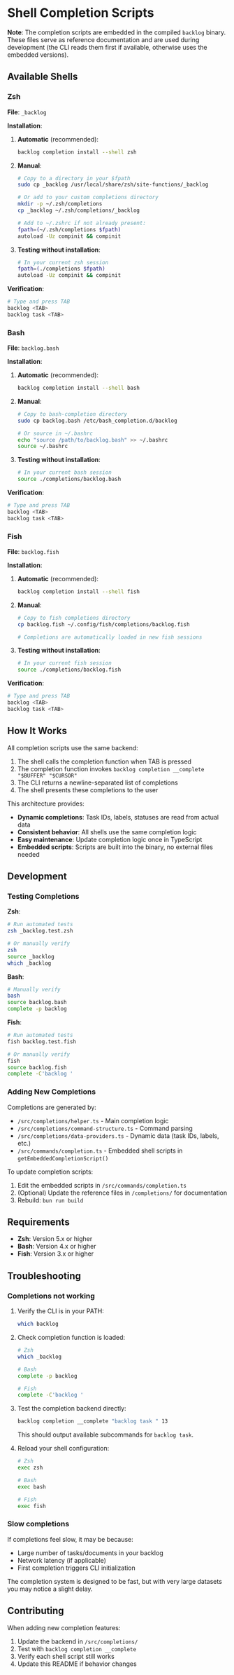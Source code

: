 # Shell Completion Scripts

**Note**: The completion scripts are embedded in the compiled `backlog` binary. These files serve as reference documentation and are used during development (the CLI reads them first if available, otherwise uses the embedded versions).

## Available Shells

### Zsh

**File**: `_backlog`

**Installation**:

1. **Automatic** (recommended):
   ```bash
   backlog completion install --shell zsh
   ```

2. **Manual**:
   ```bash
   # Copy to a directory in your $fpath
   sudo cp _backlog /usr/local/share/zsh/site-functions/_backlog

   # Or add to your custom completions directory
   mkdir -p ~/.zsh/completions
   cp _backlog ~/.zsh/completions/_backlog

   # Add to ~/.zshrc if not already present:
   fpath=(~/.zsh/completions $fpath)
   autoload -Uz compinit && compinit
   ```

3. **Testing without installation**:
   ```bash
   # In your current zsh session
   fpath=(./completions $fpath)
   autoload -Uz compinit && compinit
   ```

**Verification**:
```bash
# Type and press TAB
backlog <TAB>
backlog task <TAB>
```

### Bash

**File**: `backlog.bash`

**Installation**:

1. **Automatic** (recommended):
   ```bash
   backlog completion install --shell bash
   ```

2. **Manual**:
   ```bash
   # Copy to bash-completion directory
   sudo cp backlog.bash /etc/bash_completion.d/backlog

   # Or source in ~/.bashrc
   echo "source /path/to/backlog.bash" >> ~/.bashrc
   source ~/.bashrc
   ```

3. **Testing without installation**:
   ```bash
   # In your current bash session
   source ./completions/backlog.bash
   ```

**Verification**:
```bash
# Type and press TAB
backlog <TAB>
backlog task <TAB>
```

### Fish

**File**: `backlog.fish`

**Installation**:

1. **Automatic** (recommended):
   ```bash
   backlog completion install --shell fish
   ```

2. **Manual**:
   ```bash
   # Copy to fish completions directory
   cp backlog.fish ~/.config/fish/completions/backlog.fish

   # Completions are automatically loaded in new fish sessions
   ```

3. **Testing without installation**:
   ```bash
   # In your current fish session
   source ./completions/backlog.fish
   ```

**Verification**:
```bash
# Type and press TAB
backlog <TAB>
backlog task <TAB>
```

## How It Works

All completion scripts use the same backend:

1. The shell calls the completion function when TAB is pressed
2. The completion function invokes `backlog completion __complete "$BUFFER" "$CURSOR"`
3. The CLI returns a newline-separated list of completions
4. The shell presents these completions to the user

This architecture provides:
- **Dynamic completions**: Task IDs, labels, statuses are read from actual data
- **Consistent behavior**: All shells use the same completion logic
- **Easy maintenance**: Update completion logic once in TypeScript
- **Embedded scripts**: Scripts are built into the binary, no external files needed

## Development

### Testing Completions

**Zsh**:
```bash
# Run automated tests
zsh _backlog.test.zsh

# Or manually verify
zsh
source _backlog
which _backlog
```

**Bash**:
```bash
# Manually verify
bash
source backlog.bash
complete -p backlog
```

**Fish**:
```bash
# Run automated tests
fish backlog.test.fish

# Or manually verify
fish
source backlog.fish
complete -C'backlog '
```

### Adding New Completions

Completions are generated by:
- `/src/completions/helper.ts` - Main completion logic
- `/src/completions/command-structure.ts` - Command parsing
- `/src/completions/data-providers.ts` - Dynamic data (task IDs, labels, etc.)
- `/src/commands/completion.ts` - Embedded shell scripts in `getEmbeddedCompletionScript()`

To update completion scripts:
1. Edit the embedded scripts in `/src/commands/completion.ts`
2. (Optional) Update the reference files in `/completions/` for documentation
3. Rebuild: `bun run build`

## Requirements

- **Zsh**: Version 5.x or higher
- **Bash**: Version 4.x or higher
- **Fish**: Version 3.x or higher

## Troubleshooting

### Completions not working

1. Verify the CLI is in your PATH:
   ```bash
   which backlog
   ```

2. Check completion function is loaded:
   ```bash
   # Zsh
   which _backlog

   # Bash
   complete -p backlog

   # Fish
   complete -C'backlog '
   ```

3. Test the completion backend directly:
   ```bash
   backlog completion __complete "backlog task " 13
   ```
   This should output available subcommands for `backlog task`.

4. Reload your shell configuration:
   ```bash
   # Zsh
   exec zsh

   # Bash
   exec bash

   # Fish
   exec fish
   ```

### Slow completions

If completions feel slow, it may be because:
- Large number of tasks/documents in your backlog
- Network latency (if applicable)
- First completion triggers CLI initialization

The completion system is designed to be fast, but with very large datasets you may notice a slight delay.

## Contributing

When adding new completion features:

1. Update the backend in `/src/completions/`
2. Test with `backlog completion __complete`
3. Verify each shell script still works
4. Update this README if behavior changes
